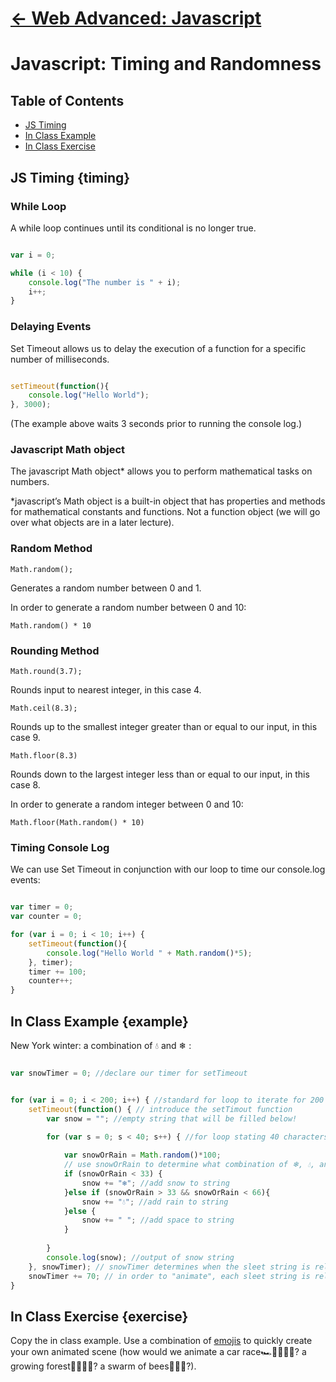# [← Web Advanced: Javascript](../../)

# Javascript: Timing and Randomness

## Table of Contents
- [JS Timing](#timing)
- [In Class Example](#example)
- [In Class Exercise](#exercise)

## JS Timing {timing}

### While Loop

A while loop continues until its conditional is no longer true.

```javascript

var i = 0;

while (i < 10) {
    console.log("The number is " + i);
    i++;
}


```

### Delaying Events

Set Timeout allows us to delay the execution of a function for a specific number of milliseconds.

```javascript

setTimeout(function(){ 
    console.log("Hello World"); 
}, 3000);

```

(The example above waits 3 seconds prior to running the console log.)

### Javascript Math object

The javascript Math object&#42; allows you to perform mathematical tasks on numbers.

&#42;javascript&rsquo;s Math object is a built-in object that has properties and methods for mathematical constants and functions. Not a function object (we will go over what objects are in a later lecture).

### Random Method

`Math.random();`

Generates a random number between 0 and 1.

In order to generate a random number between 0 and 10:

`Math.random() * 10`


### Rounding Method

`Math.round(3.7);`

Rounds input to nearest integer, in this case 4.

`Math.ceil(8.3);`

Rounds up to the smallest integer greater than or equal to our input, in this case 9.

`Math.floor(8.3)`

Rounds down to the largest integer less than or equal to our input, in this case 8.

In order to generate a random integer between 0 and 10:

`Math.floor(Math.random() * 10)`


### Timing Console Log

We can use Set Timeout in conjunction with our loop to time our console.log events:

```javascript

var timer = 0;
var counter = 0;

for (var i = 0; i < 10; i++) {
    setTimeout(function(){ 
        console.log("Hello World " + Math.random()*5); 
    }, timer);
    timer += 100;
    counter++;
}


```





## In Class Example {example}

New York winter: a combination of 💧 and ❄ :



```javascript

var snowTimer = 0; //declare our timer for setTimeout


for (var i = 0; i < 200; i++) { //standard for loop to iterate for 200 console lines
    setTimeout(function() { // introduce the setTimout function
        var snow = ""; //empty string that will be filled below!
        
        for (var s = 0; s < 40; s++) { //for loop stating 40 characters per line

        	var snowOrRain = Math.random()*100; 
        	// use snowOrRain to determine what combination of ❄, 💧, and " " each line has
            if (snowOrRain < 33) {
                snow += "❄️"; //add snow to string
            }else if (snowOrRain > 33 && snowOrRain < 66){
            	snow += "💧"; //add rain to string
            }else {
                snow += " "; //add space to string
            }
    
        }
        console.log(snow); //output of snow string
    }, snowTimer); // snowTimer determines when the sleet string is released
    snowTimer += 70; // in order to "animate", each sleet string is released +70 milliseconds after the previous one.
} 


```


## In Class Exercise {exercise}

Copy the in class example. Use a combination of [emojis](https://emojipedia.org/) to quickly create your own animated scene (how would we animate a car race🏎️🚗🚓🚚🚛? a growing forest🌱🌿🌳🌲? a swarm of bees🐝🐝🐝?). 



